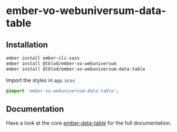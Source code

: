 # ember-vo-webuniversum-data-table

## Installation
```bash
ember install ember-cli-sass
ember install @lblod/ember-vo-webuniversum
ember install @lblod/ember-vo-webuniversum-data-table
```

Import the styles in `app.scss`
```scss
@import 'ember-vo-webuniversum-data-table';
```

## Documentation
Have a look at the core [ember-data-table](https://github.com/mu-semtech/ember-data-table) for the full documentation.
